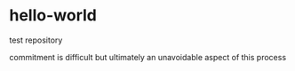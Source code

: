 # hello-world
test repository

commitment is difficult but ultimately an unavoidable aspect of this process
